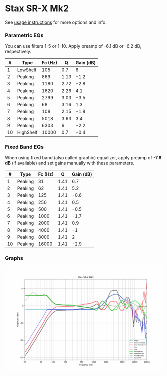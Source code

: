 # Stax SR-X Mk2
See [usage instructions](https://github.com/jaakkopasanen/AutoEq#usage) for more options and info.

### Parametric EQs
You can use filters 1-5 or 1-10. Apply preamp of -6.1 dB or -6.2 dB, respectively.

|   # | Type      |   Fc (Hz) |    Q |   Gain (dB) |
|-----|-----------|-----------|------|-------------|
|   1 | LowShelf  |       105 | 0.7  |         6   |
|   2 | Peaking   |       869 | 1.13 |        -1.2 |
|   3 | Peaking   |      1180 | 2.72 |        -2.8 |
|   4 | Peaking   |      1620 | 2.26 |         4.1 |
|   5 | Peaking   |      2799 | 3.03 |        -3.5 |
|   6 | Peaking   |        68 | 3.16 |         1.3 |
|   7 | Peaking   |       108 | 2.15 |        -1.8 |
|   8 | Peaking   |      5018 | 3.63 |         3.4 |
|   9 | Peaking   |      6303 | 6    |        -2.2 |
|  10 | HighShelf |     10000 | 0.7  |        -0.4 |

### Fixed Band EQs
When using fixed band (also called graphic) equalizer, apply preamp of **-7.8 dB** (if available) and set gains manually with these parameters.

|   # | Type    |   Fc (Hz) |    Q |   Gain (dB) |
|-----|---------|-----------|------|-------------|
|   1 | Peaking |        31 | 1.41 |         6.7 |
|   2 | Peaking |        62 | 1.41 |         5.2 |
|   3 | Peaking |       125 | 1.41 |        -0.6 |
|   4 | Peaking |       250 | 1.41 |         0.5 |
|   5 | Peaking |       500 | 1.41 |        -0.5 |
|   6 | Peaking |      1000 | 1.41 |        -1.7 |
|   7 | Peaking |      2000 | 1.41 |         0.9 |
|   8 | Peaking |      4000 | 1.41 |        -1   |
|   9 | Peaking |      8000 | 1.41 |         2   |
|  10 | Peaking |     16000 | 1.41 |        -2.9 |

### Graphs
![](./Stax%20SR-X%20Mk2.png)

